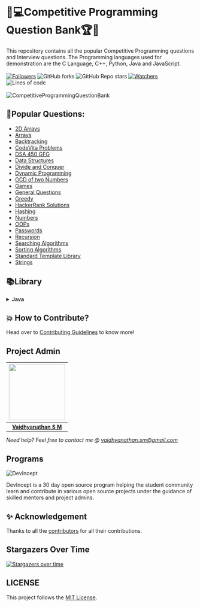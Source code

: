 # 🎯💻Competitive Programming Question Bank🏆🏅
This repository contains all the popular Competitive Programming questions and Interview questions. The Programming languages used for demonstration are the C Language, C++, Python, Java and JavaScript. <br><br>
 [![Followers](https://img.shields.io/github/followers/smv1999?style=for-the-badge)](https://github.com/smv1999?tab=followers)
 ![GitHub forks](https://img.shields.io/github/forks/smv1999/CompetitiveProgrammingQuestionBank?style=for-the-badge)
 ![GitHub Repo stars](https://img.shields.io/github/stars/smv1999/CompetitiveProgrammingQuestionBank?style=for-the-badge)
 [![Watchers](https://img.shields.io/github/watchers/smv1999/CompetitiveProgrammingQuestionBank?style=for-the-badge)](https://github.com/smv1999/CompetitiveProgrammingQuestionBank/watchers)
 ![Lines of code](https://img.shields.io/tokei/lines/github/smv1999/CompetitiveProgrammingQuestionBank?style=for-the-badge)
 <br><br>
![CompetitiveProgrammingQuestionBank](https://raw.githubusercontent.com/smv1999/CompetitiveProgrammingQuestionBank/master/images/cpqb.jpg)


## 📝Popular Questions:
<ul>
 <li><a href="https://github.com/smv1999/CompetitiveProgrammingQuestionBank/tree/master/2D%20Arrays">2D Arrays</a></li>
 <li><a href="https://github.com/smv1999/CompetitiveProgrammingQuestionBank/tree/master/Arrays">Arrays</a></li>
 <li><a href="https://github.com/smv1999/CompetitiveProgrammingQuestionBank/tree/master/Backtracking">Backtracking</a></li>
 <li><a href="https://github.com/smv1999/CompetitiveProgrammingQuestionBank/tree/master/CodeVita%20Problems">CodeVita Problems</a></li>
 <li><a href="https://github.com/smv1999/CompetitiveProgrammingQuestionBank/tree/master/DSA%20450%20GFG">DSA 450 GFG</a></li>
 <li><a href="https://github.com/smv1999/CompetitiveProgrammingQuestionBank/tree/master/Data%20Structures">Data Structures</a></li>
 <li><a href="https://github.com/smv1999/CompetitiveProgrammingQuestionBank/tree/master/Divide%20and%20Conquer">Divide and Conquer</a></li>
 <li><a href="https://github.com/smv1999/CompetitiveProgrammingQuestionBank/tree/master/Dynamic%20Programming">Dynamic Programming</a></li>
 <li><a href="https://github.com/smv1999/CompetitiveProgrammingQuestionBank/tree/master/GCD%20of%20two%20numbers">GCD of two Numbers</a></li>
 <li><a href="https://github.com/smv1999/CompetitiveProgrammingQuestionBank/tree/master/Games">Games</a></li>
 <li><a href="https://github.com/smv1999/CompetitiveProgrammingQuestionBank/tree/master/General%20Questions">General Questions</a></li>
 <li><a href="https://github.com/smv1999/CompetitiveProgrammingQuestionBank/tree/master/Greedy">Greedy</a></li>
 <li><a href="https://github.com/smv1999/CompetitiveProgrammingQuestionBank/tree/master/Hackerrank%20solutions">HackerRank Solutions</a></li>
 <li><a href="https://github.com/smv1999/CompetitiveProgrammingQuestionBank/tree/master/Hashing">Hashing</a></li>
 <li><a href="https://github.com/smv1999/CompetitiveProgrammingQuestionBank/tree/master/Numbers">Numbers</a></li>
 <li><a href="https://github.com/smv1999/CompetitiveProgrammingQuestionBank/tree/master/OOPs">OOPs</a></li>
 <li><a href="https://github.com/smv1999/CompetitiveProgrammingQuestionBank/tree/master/Passwords">Passwords</a></li>
 <li><a href="https://github.com/smv1999/CompetitiveProgrammingQuestionBank/tree/master/Recursion">Recursion</a></li>
 <li><a href="https://github.com/smv1999/CompetitiveProgrammingQuestionBank/tree/master/Searching%20Algorithms">Searching Algorithms</a></li>
 <li><a href="https://github.com/smv1999/CompetitiveProgrammingQuestionBank/tree/master/Sorting%20Algorithms">Sorting Algorithms</a></li>
 <li><a href="https://github.com/smv1999/CompetitiveProgrammingQuestionBank/tree/master/Standard%20Template%20Library">Standard Template Library</a></li>
 <li><a href="https://github.com/smv1999/CompetitiveProgrammingQuestionBank/tree/master/Strings">Strings</a></li>
</ul>

## **📚Library**

  <details><summary><b>Java</b></summary><br/>
   
  | <a href="https://t.me/MegaPack/2783"><img src="./Library/Java/photo_2020-09-18_18-24-45.jpg" width=111px height=140px /></a>|<a href="https://github.com/winterbe/java8-tutorial"><img src="./Library/Java/Screenshot%202021-07-12%20121030.png" width=111px height=140px/></a> |<a href="https://t.me/MegaPack/2666"><img src="./Library/Java/photo_2020-09-17_13-31-29.jpg" width=111px height=140px/></a>|<a href="https://t.me/MegaPack/2489"><img src="./Library/Java/photo_2020-08-29_16-30-42.jpg" width=111px height=140px/></a>|<a href="https://drive.google.com/file/d/1FPmSo3dID7P4baE2umyfTCrWTBT-cywo/view"><img src="./Library/Java/Screenshot%202021-07-12%20132104.png" width=111px height=140px/></a>|
  |----|----|----|----|----|
  |Java-An Intro|Java 8 Tutorial|Design Patterns|OOP in Java|Complete Ref.11|
  |<a href="https://drive.google.com/file/d/1f5n4hr09oKFMtu3lIb_ErqOwhH0I4QCe/view?usp=sharing"><img src="./Library/Java/Screenshot%202021-07-12%20132959.png" width=111px height=140px/></a>|<a href="https://t.me/MegaPack/497"><img src="./Library/Java/photo_2019-07-03_00-02-44.jpg" width=111px height=140px/></a>|<a href="https://t.me/MegaPack/587"><img src="./Library/Java/photo_2019-07-20_23-56-04.jpg" width=111px height=140px/></a>|<a href="https://t.me/MegaPack/1776"><img src="./Library/Java/photo_2020-06-29_16-39-21.jpg" width=111px height=140px/></a>|<a href="https://t.me/MegaPack/2077"><img src="./Library/Java/photo_2020-08-17_18-03-24.jpg" width=111px height=140px/></a>|
  |Java CookBook|J in a Nutshell|Program Design|Java all-in-one|Java Performance|

  </details>

## 💥 How to Contribute?
Head over to [Contributing Guidelines](https://github.com/smv1999/CompetitiveProgrammingQuestionBank/blob/master/CONTRIBUTING.md) to know more!

## Project Admin

|                                     <a href="https://github.com/smv1999"><img src="https://avatars.githubusercontent.com/u/42896577?s=400&u=9530610016fa2171d559af8bcdb3e9178bb7d308&v=4" width=150px height=150px /></a>                                      |
| :-----------------------------------------------------------------------------------------------------------------------------------------------------------------------------------------------------------------------------------------------------------------: |
|                                                                                      **[Vaidhyanathan S M](https://www.linkedin.com/in/vaidhyanathansm/)**                                                                                    |

*Need help? Feel free to contact me @ vaidhyanathan.sm@gmail.com*

## Programs 
<img src="https://raw.githubusercontent.com/smv1999/CompetitiveProgrammingQuestionBank/master/images/devincept.gif" alt="DevIncept" />

<p>DevIncept is a 30 day open source program helping the student community learn and contribute in various open source projects under the guidance of skilled mentors and project admins.</p>

## ✨ Acknowledgement
Thanks to all the [contributors](https://github.com/smv1999/CompetitiveProgrammingQuestionBank/blob/master/CONTRIBUTORS.md) for all their contributions.

## Stargazers Over Time 

[![Stargazers over time](https://starchart.cc/smv1999/CompetitiveProgrammingQuestionBank.svg)](https://starchart.cc/smv1999/CompetitiveProgrammingQuestionBank)

## LICENSE
This project follows the [MIT License](https://github.com/smv1999/CompetitiveProgrammingQuestionBank/blob/master/LICENSE).
